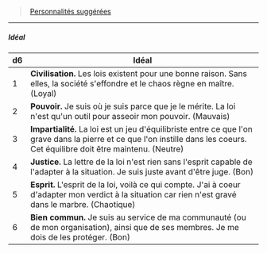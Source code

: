 ﻿---
!Generic
Id: background_hommedeloi_hd.md#idéal
ParentLink: background_hommedeloi_hd.md#personnalités-suggérées
Name: Idéal
ParentName: Personnalités suggérées
NameLevel: 5
---
> [Personnalités suggérées](hd_background_hommedeloi_personnalites_suggerees.md)

---

##### Idéal

|d6|Idéal|
|---|---|
|1|**Civilisation.** Les lois existent pour une bonne raison. Sans elles, la société s'effondre et le chaos règne en maître. (Loyal)|
|2|**Pouvoir.** Je suis où je suis parce que je le mérite. La loi n'est qu'un outil pour asseoir mon pouvoir. (Mauvais)|
|3|**Impartialité.** La loi est un jeu d'équilibriste entre ce que l'on grave dans la pierre et ce que l'on instille dans les coeurs. Cet équilibre doit être maintenu. (Neutre)|
|4|**Justice.** La lettre de la loi n'est rien sans l'esprit capable de l'adapter à la situation. Je suis juste avant d'être juge. (Bon)|
|5|**Esprit.** L'esprit de la loi, voilà ce qui compte. J'ai à coeur d'adapter mon verdict à la situation car rien n'est gravé dans le marbre. (Chaotique)|
|6|**Bien commun.** Je suis au service de ma communauté (ou de mon organisation), ainsi que de ses membres. Je me dois de les protéger. (Bon)|

